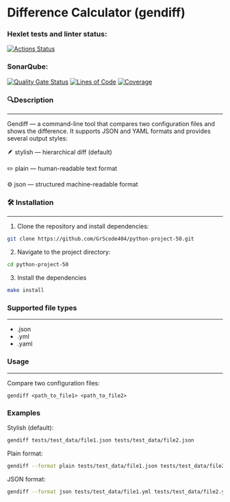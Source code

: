 # Difference Calculator (gendiff)

### Hexlet tests and linter status:
[![Actions Status](https://github.com/GrScode404/python-project-50/actions/workflows/hexlet-check.yml/badge.svg)](https://github.com/GrScode404/python-project-50/actions)
### SonarQube:
[![Quality Gate Status](https://sonarcloud.io/api/project_badges/measure?project=GrScode404_python-project-50&metric=alert_status)](https://sonarcloud.io/summary/new_code?id=GrScode404_python-project-50)
[![Lines of Code](https://sonarcloud.io/api/project_badges/measure?project=GrScode404_python-project-50&metric=ncloc)](https://sonarcloud.io/summary/new_code?id=GrScode404_python-project-50)
[![Coverage](https://sonarcloud.io/api/project_badges/measure?project=GrScode404_python-project-50&metric=coverage)](https://sonarcloud.io/summary/new_code?id=GrScode404_python-project-50)

### 🔍Description
___
Gendiff — a command-line tool that compares two configuration files and shows the difference.
It supports JSON and YAML formats and provides several output styles:

🪶 stylish — hierarchical diff (default)

✏️ plain — human-readable text format

⚙️ json — structured machine-readable format

### 🛠 Installation
___
1. Clone the repository and install dependencies:
```bash
git clone https://github.com/GrScode404/python-project-50.git
```
2. Navigate to the project directory:
```bash
cd python-project-50
```
3. Install the dependencies
```bash
make install
```
### Supported file types
___
- .json
- .yml
- .yaml

### Usage
___
Compare two configuration files:
```
gendiff <path_to_file1> <path_to_file2>
```
### Examples
Stylish (default):
```bash
gendiff tests/test_data/file1.json tests/test_data/file2.json
```
Plain format:
```bash
gendiff --format plain tests/test_data/file1.json tests/test_data/file2.json
```
JSON format:
```bash
gendiff --format json tests/test_data/file1.yml tests/test_data/file2.yml
```






